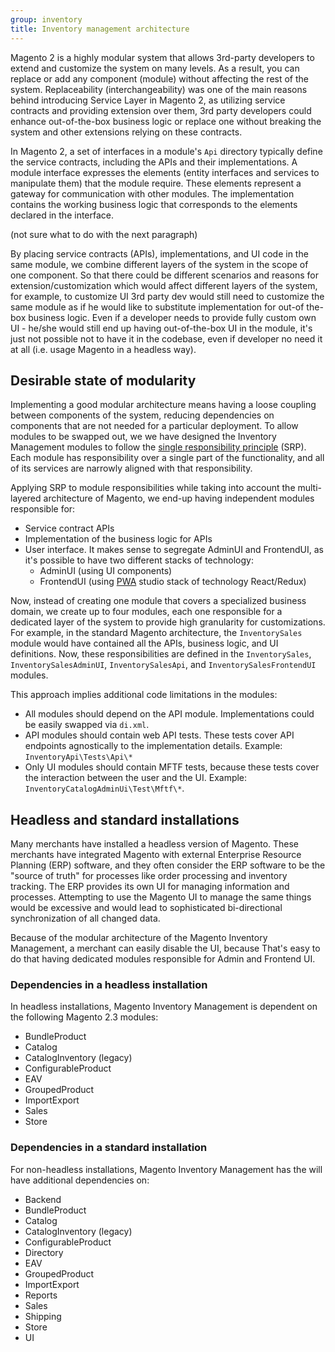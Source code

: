 ```yaml
---
group: inventory
title: Inventory management architecture
---
```


Magento 2 is a highly modular system that allows 3rd-party developers to extend and customize the system on many levels. As a result, you can replace or add any component (module) without affecting the rest of the system. Replaceability (interchangeability) was one of the main reasons behind introducing Service Layer in Magento 2, as utilizing service contracts and providing extension over them, 3rd party developers could enhance out-of-the-box business logic or replace one without breaking the system and other extensions relying on these contracts.

In Magento 2, a set of interfaces in a module's `Api` directory typically define the service contracts, including the APIs and their implementations. A module interface expresses the elements (entity interfaces and services to manipulate them) that the module require. These elements represent a gateway for communication with other modules. The implementation contains the working business logic that corresponds to the elements declared in the interface.

(not sure what to do with the next paragraph)

By placing service contracts (APIs), implementations, and UI code in the same module, we combine different layers of the system in the scope of one component. So that there could be different scenarios and reasons for extension/customization which would affect different layers of the system, for example, to customize UI 3rd party dev would still need to customize the same module as if he would like to substitute implementation for out-of the-box business logic. Even if a developer needs to provide fully custom own UI - he/she would still end up having out-of-the-box UI in the module, it's just not possible not to have it in the codebase, even if developer no need it at all (i.e. usage Magento in a headless way).


## Desirable state of modularity

Implementing a good modular architecture means having a loose coupling between components of the system, reducing dependencies on components that are not needed for a particular deployment. To allow modules to be swapped out, we we have designed the Inventory Management modules to follow the [single responsibility principle](https://en.wikipedia.org/wiki/Single_responsibility_principle) (SRP). Each module has responsibility over a single part of the functionality, and all of its services are narrowly aligned with that responsibility.

Applying SRP to module responsibilities while taking into account the multi-layered architecture of Magento, we end-up having independent modules responsible for:

* Service contract APIs
* Implementation of the business logic for APIs
* User interface. It makes sense to segregate AdminUI and FrontendUI, as it's possible to have two different stacks of technology:
  - AdminUI (using UI components)
  - FrontendUI (using [PWA](https://magento-research.github.io/pwa-studio/) studio stack of technology React/Redux)

Now, instead of creating one module that covers a specialized business domain, we create up to four modules, each one responsible for a dedicated layer of the system to provide high granularity for customizations. For example, in the standard Magento architecture, the `InventorySales` module would have contained all the APIs, business logic, and UI definitions. Now, these responsibilities are defined in the `InventorySales`, `InventorySalesAdminUI`, `InventorySalesApi`, and `InventorySalesFrontendUI` modules.

This approach implies additional code limitations in the modules:

* All modules should depend on the API module. Implementations could be easily swapped via `di.xml`.
* API modules should contain web API tests. These tests cover API endpoints agnostically to the implementation details. Example: `InventoryApi\Tests\Api\*`
* Only UI modules should contain MFTF tests, because these tests cover the interaction between the user and the UI. Example: `InventoryCatalogAdminUi\Test\Mftf\*`.

## Headless and standard installations

Many merchants have installed a headless version of Magento. These merchants have integrated Magento with external Enterprise Resource Planning (ERP) software, and they often consider the ERP software to be the "source of truth" for processes like order processing and inventory tracking. The ERP provides its own UI for managing information and processes. Attempting to use the Magento UI to manage the same things would be excessive and would lead to sophisticated bi-directional synchronization of all changed data.

Because of the modular architecture of the Magento Inventory Management, a merchant can easily disable the UI, because That's easy to do that having dedicated modules responsible for Admin and Frontend UI.

### Dependencies in a headless installation

In headless installations, Magento Inventory Management is dependent on the following Magento 2.3 modules:

* BundleProduct
* Catalog
* CatalogInventory (legacy)
* ConfigurableProduct
* EAV
* GroupedProduct
* ImportExport
* Sales
* Store

### Dependencies in a standard installation

For non-headless installations, Magento Inventory Management has the  will have additional dependencies on:

* Backend
* BundleProduct
* Catalog
* CatalogInventory (legacy)
* ConfigurableProduct
* Directory
* EAV
* GroupedProduct
* ImportExport
* Reports
* Sales
* Shipping
* Store
* UI

